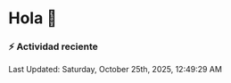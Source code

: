 # Hola 👋 

### :zap: Actividad reciente

<!--RECENT_ACTIVITY:start-->
<!--RECENT_ACTIVITY:end-->


<!--RECENT_ACTIVITY:last_update-->
Last Updated: Saturday, October 25th, 2025, 12:49:29 AM
<!--RECENT_ACTIVITY:last_update_end-->
